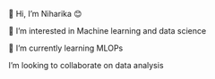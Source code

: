 
👋 Hi, I’m Niharika 😊

👀 I’m interested in Machine learning and data science

🌱 I’m currently learning MLOPs

I’m looking to collaborate on data analysis

